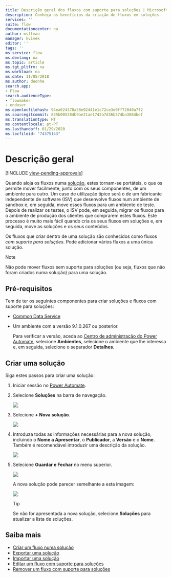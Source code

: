 ```yaml
---
title: Descrição geral dos fluxos com suporte para soluções | Microsoft Docs
description: Conheça os benefícios da criação de fluxos em soluções.
services: ''
suite: flow
documentationcenter: na
author: msftman
manager: kvivek
editor: ''
tags: ''
ms.service: flow
ms.devlang: na
ms.topic: article
ms.tgt_pltfrm: na
ms.workload: na
ms.date: 11/05/2018
ms.author: deonhe
search.app:
- Flow
search.audienceType:
- flowmaker
- enduser
ms.openlocfilehash: 94ea624378a58e92441e1c72ce3e0ff72040a7f2
ms.sourcegitcommit: 835b005284b9ae21ae1742a7d36b574ba3884bef
ms.translationtype: HT
ms.contentlocale: pt-PT
ms.lasthandoff: 01/29/2020
ms.locfileid: "74375143"
---
```

# <a name="overview"></a>Descrição geral
[!INCLUDE [view-pending-approvals](includes/cc-rebrand.md)]

Quando aloja os fluxos numa [solução](https://docs.microsoft.com/powerapps/maker/common-data-service/solutions-overview), estes tornam-se portáteis, o que os permite mover facilmente, junto com os seus componentes, de um ambiente para outro. Um caso de utilização típico será o de um fabricante independente de software (ISV) que desenvolve fluxos num ambiente de sandbox e, em seguida, move esses fluxos para um ambiente de teste. Depois de realizar os testes, o ISV pode, em seguida, migrar os fluxos para o ambiente de produção dos clientes que comprarem estes fluxos. Este processo é muito mais fácil quando cria os seus fluxos em soluções e, em seguida, move as soluções e os seus conteúdos.

Os fluxos que criar dentro de uma solução são conhecidos como fluxos *com suporte para soluções*. Pode adicionar vários fluxos a uma única solução.

> [!NOTE] 
> Não pode mover fluxos sem suporte para soluções (ou seja, fluxos que não foram criados numa solução) para uma solução.

## <a name="prerequisites"></a>Pré-requisitos

Tem de ter os seguintes componentes para criar soluções e fluxos com suporte para soluções:

- [Common Data Service](https://docs.microsoft.com/powerapps/maker/common-data-service/data-platform-intro)
- Um ambiente com a versão 9.1.0.267 ou posterior.

  Para verificar a versão, aceda ao [Centro de administração do Power Automate](https://admin.flow.microsoft.com), selecione **Ambientes**, selecione o ambiente que lhe interessa e, em seguida, selecione o separador **Detalhes**.

## <a name="create-a-solution"></a>Criar uma solução

Siga estes passos para criar uma solução:

1. Iniciar sessão no [Power Automate](https://flow.microsoft.com).
1. Selecione **Soluções** na barra de navegação.

   ![](./media/overview-solution-flows/select-solutions-from-left-nav.png)

1. Selecione **+ Nova solução**.

   ![](./media/overview-solution-flows/select-new-solution.png)

1. Introduza todas as informações necessárias para a nova solução, incluindo o **Nome a Apresentar**, o **Publicador**, a **Versão** e o **Nome**. Também é recomendável introduzir uma descrição da solução.

   ![](./media/overview-solution-flows/new-solution.png)

1. Selecione **Guardar e Fechar** no menu superior.

   ![](./media/overview-solution-flows/save-and-close-solution.png)

   A nova solução pode parecer semelhante a esta imagem:

   ![](./media/overview-solution-flows/new-solution-created.png)

   > [!TIP]
   > Se não for apresentada a nova solução, selecione **Soluções** para atualizar a lista de soluções.

## <a name="learn-more"></a>Saiba mais

- [Criar um fluxo numa solução](./create-flow-solution.md)
- [Exportar uma solução](./export-flow-solution.md)
- [Importar uma solução](./import-flow-solution.md)
- [Editar um fluxo com suporte para soluções](./edit-solution-aware-flow.md)
- [Remover um fluxo com suporte para soluções](./remove-solution-aware-flow.md)
